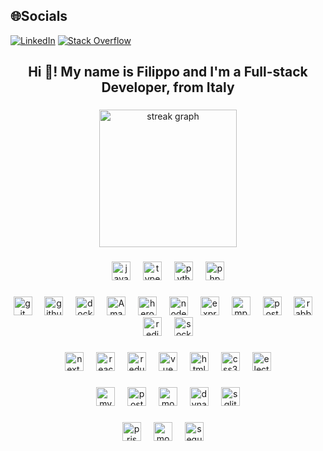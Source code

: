 

## 🌐Socials
[![LinkedIn](https://img.shields.io/badge/LinkedIn-%230077B5.svg?logo=linkedin&logoColor=white)](https://linkedin.com/in/filippo-secchi-b35b6540) [![Stack Overflow](https://img.shields.io/badge/-Stackoverflow-FE7A16?logo=stack-overflow&logoColor=white)](https://stackoverflow.com/users/14101154) 


<h2 align="center">Hi 👋! My name is Filippo and I'm a Full-stack Developer, from Italy</h2>

###

<div align="center">
  <img src="https://streak-stats.demolab.com?user=FilippoSecchi&locale=en&mode=daily&theme=dark&hide_border=false&border_radius=5&order=3" height="220" alt="streak graph"  />
</div>

###

<div align="center">
  <img src="https://cdn.jsdelivr.net/gh/devicons/devicon/icons/javascript/javascript-original.svg" height="30" alt="javascript"  />
  <img width="12" />
  <img src="https://cdn.jsdelivr.net/gh/devicons/devicon/icons/typescript/typescript-original.svg" height="30" alt="typescript"  />
  <img width="12" />
  <img src="https://cdn.jsdelivr.net/gh/devicons/devicon/icons/python/python-original.svg" height="30" alt="python"  />
  <img width="12" />    
  <img src="https://cdn.jsdelivr.net/gh/devicons/devicon@latest/icons/php/php-original.svg" height="30" alt="php" />
</div>


###

<div align="center">
  <img src="https://cdn.jsdelivr.net/gh/devicons/devicon@latest/icons/git/git-original.svg" height="30" alt="git" />
  <img width="12" />
  <img src="https://cdn.jsdelivr.net/gh/devicons/devicon@latest/icons/github/github-original-wordmark.svg" height="30" alt="github" />
  <img width="12" />        
  <img src="https://cdn.jsdelivr.net/gh/devicons/devicon@latest/icons/docker/docker-original.svg" height="30" alt="docker" />
  <img width="12" />        
  <img src="https://cdn.jsdelivr.net/gh/devicons/devicon@latest/icons/amazonwebservices/amazonwebservices-plain-wordmark.svg" height="30" alt="Amazon Web Services" />
  <img width="12" />
            <img src="https://cdn.jsdelivr.net/gh/devicons/devicon@latest/icons/heroku/heroku-original.svg" height="30" alt="heroku" />
   <img width="12" />       
  <img src="https://cdn.jsdelivr.net/gh/devicons/devicon@latest/icons/nodejs/nodejs-plain-wordmark.svg" height="30" alt="node.js"  />
  <img width="12" />
  <img src="https://cdn.jsdelivr.net/gh/devicons/devicon@latest/icons/express/express-original.svg" height="30" alt="express" />
  <img width="12" />
  <img src="https://cdn.jsdelivr.net/gh/devicons/devicon@latest/icons/npm/npm-original-wordmark.svg" height="30" alt="mpm" />
  <img width="12" />
  <img src="https://cdn.jsdelivr.net/gh/devicons/devicon@latest/icons/postman/postman-original.svg" height="30" alt="postman" />
  <img width="12" />
            <img src="https://cdn.jsdelivr.net/gh/devicons/devicon@latest/icons/rabbitmq/rabbitmq-original.svg" height="30" alt="rabbotMQ" />
  <img width="12" />
  <img src="https://cdn.jsdelivr.net/gh/devicons/devicon@latest/icons/redis/redis-plain-wordmark.svg" height="30" alt="redis" />
  <img width="12" />
            <img src="https://cdn.jsdelivr.net/gh/devicons/devicon@latest/icons/socketio/socketio-original.svg" height="30" alt="socketIO" />
</div>

###

<div align="center">
  <img src="https://cdn.jsdelivr.net/gh/devicons/devicon@latest/icons/nextjs/nextjs-original.svg" height="30" alt="next.js"  />
  <img width="12" />    
  <img src="https://cdn.jsdelivr.net/gh/devicons/devicon/icons/react/react-original.svg" height="30" alt="react.js"  />
  <img width="12" />
  <img src="https://cdn.jsdelivr.net/gh/devicons/devicon@latest/icons/redux/redux-original.svg" height="30" alt="redux" />
  <img width="12" />     
            <img src="https://cdn.jsdelivr.net/gh/devicons/devicon@latest/icons/vuejs/vuejs-original-wordmark.svg" height="30" alt="vue" />
  <img width="12" />
             
  <img src="https://cdn.jsdelivr.net/gh/devicons/devicon/icons/html5/html5-original.svg" height="30" alt="html5"  />
  <img width="12" />
  <img src="https://cdn.jsdelivr.net/gh/devicons/devicon/icons/css3/css3-original.svg" height="30" alt="css3"  />
  <img width="12" />
  <img src="https://cdn.jsdelivr.net/gh/devicons/devicon@latest/icons/electron/electron-original.svg" height="30" alt="electron" />
</div>

###

<div align="center">
            <img src="https://cdn.jsdelivr.net/gh/devicons/devicon@latest/icons/mysql/mysql-original-wordmark.svg" height="30" alt="mysql" />
  <img width="12" />    
            <img src="https://cdn.jsdelivr.net/gh/devicons/devicon@latest/icons/postgresql/postgresql-original-wordmark.svg" height="30" alt="postgres" />
  <img width="12" />    
            <img src="https://cdn.jsdelivr.net/gh/devicons/devicon@latest/icons/mongodb/mongodb-original-wordmark.svg" height="30" alt="mongodb" />
  <img width="12" />    
  <img src="https://cdn.jsdelivr.net/gh/devicons/devicon@latest/icons/dynamodb/dynamodb-original.svg" height="30" alt="dynamodb" />
  <img width="12" />    
            <img src="https://cdn.jsdelivr.net/gh/devicons/devicon@latest/icons/sqlite/sqlite-original.svg" height="30" alt="sqlite"  />
          
</div>

###

<div align="center">
            <img src="https://cdn.jsdelivr.net/gh/devicons/devicon@latest/icons/prisma/prisma-original-wordmark.svg" height="30" alt="prisma" />
  <img width="12" />    
  <img src="https://cdn.jsdelivr.net/gh/devicons/devicon@latest/icons/mongoose/mongoose-original-wordmark.svg" height="30" alt="mongoose" />          
  <img width="12" />    
            <img src="https://cdn.jsdelivr.net/gh/devicons/devicon@latest/icons/sequelize/sequelize-original-wordmark.svg" height="30" alt="sequelize" />          
  <img width="12" />    
</div>



            
          

<br clear="both">

###
